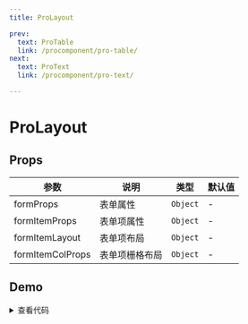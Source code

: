 ```yaml
---
title: ProLayout

prev:
  text: ProTable
  link: /procomponent/pro-table/
next:
  text: ProText
  link: /procomponent/pro-text/

---
```




<script setup>
</script>

# ProLayout

## Props
| 参数 | 说明 | 类型 | 默认值 |
| --- | --- | --- | --- |
| formProps | 表单属性 | `Object` | - |
| formItemProps | 表单项属性 | `Object` | - |
| formItemLayout | 表单项布局 | `Object` | - |
| formItemColProps | 表单项栅格布局 | `Object` | - |

## Demo

<ClientOnly>
</ClientOnly>

<details>
<summary>查看代码</summary>

</details>
